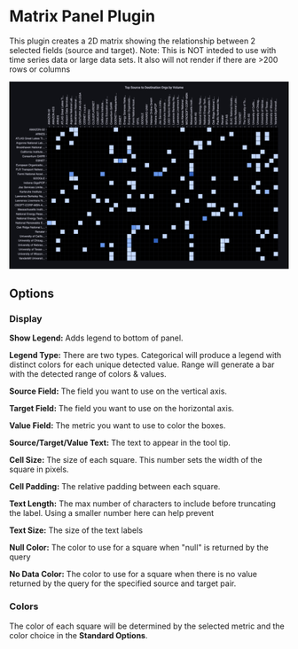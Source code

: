 # Matrix Panel Plugin

This plugin creates a 2D matrix showing the relationship between 2 selected fields (source and target).
Note: This is NOT inteded to use with time series data or large data sets.  It also will not render if there are >200 rows or columns

![](https://github.com/esnet/esnet-matrix-panel/blob/master/src/img/matrix-plugin.png?raw=true)

## Options
### Display
**Show Legend:** Adds legend to bottom of panel.


**Legend Type:** There are two types.  Categorical will produce a legend with distinct colors for each unique detected value.  Range will generate a bar with the detected range of colors & values.

**Source Field:** The field you want to use on the vertical axis.

**Target Field:** The field you want to use on the horizontal axis.

**Value Field:** The metric you want to use to color the boxes.

**Source/Target/Value Text:** The text to appear in the tool tip.

**Cell Size:** The size of each square. This number sets the width of the square in pixels.

**Cell Padding:** The relative padding between each square.

**Text Length:** The max number of characters to include before truncating the label.  Using a smaller number here can help prevent 

**Text Size:** The size of the text labels

**Null Color:** The color to use for a square when "null" is returned by the query

**No Data Color:** The color to use for a square when there is no value returned by the query for the specified source and target pair.

### Colors
The color of each square will be determined by the selected metric and the color choice in the **Standard Options**.





